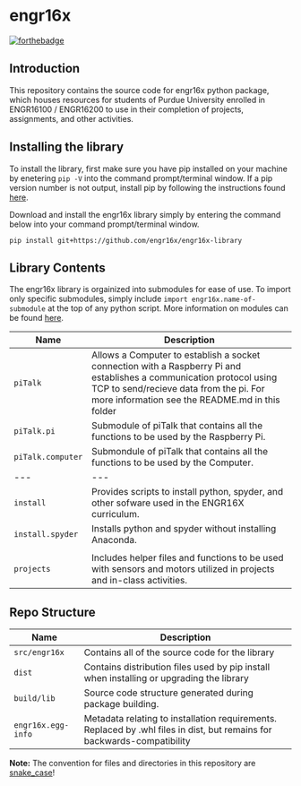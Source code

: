 # engr16x

[![forthebadge](http://forthebadge.com/images/badges/made-with-python.svg)](http://forthebadge.com)

## Introduction

This repository contains the source code for engr16x python package, which houses resources for students of Purdue University enrolled in ENGR16100 / ENGR16200 to use in their completion of projects, assignments, and other activities.

## Installing the library

To install the library, first make sure you have pip installed on your machine by enetering `pip -V` into the command prompt/terminal window.  If a pip version number is not output, install pip by following the instructions found [here](https://pip.pypa.io/en/stable/installing/#do-i-need-to-install-pip).

Download and install the engr16x library simply by entering the command below into your command prompt/terminal window.

`pip install git+https://github.com/engr16x/engr16x-library`

## Library Contents

The engr16x library is orgainized into submodules for ease of use. To import only specific submodules, simply include `import engr16x.name-of-submodule` at the top of any python script. More information on modules can be found [here](https://docs.python.org/3/tutorial/modules.html#packages).

| Name | Description |
| --- | --- |
| `piTalk` | Allows a Computer to establish a socket connection with a Raspberry Pi and establishes a communication protocol using TCP to send/recieve data from the pi.  For more information see the README.md in this folder |
| `piTalk.pi` | Submodule of piTalk that contains all the functions to be used by the Raspberry Pi. |
| `piTalk.computer` | Submondule of piTalk that contains all the functions to be used by the Computer. |
| --- | --- |
| `install` | Provides scripts to install python, spyder, and other sofware used in the ENGR16X curriculum. |
| `install.spyder` | Installs python and spyder without installing Anaconda. |
|   |   |
| `projects` | Includes helper files and functions to be used with sensors and motors utilized in projects and in-class activities. |

## Repo Structure

Name | Description
--- | ---
`src/engr16x` | Contains all of the source code for the library
`dist` | Contains distribution files used by pip install when installing or upgrading the library
`build/lib` | Source code structure generated during package building.
`engr16x.egg-info` | Metadata relating to installation requirements. Replaced by .whl files in dist, but remains for backwards-compatibility

**Note:** The convention for files and directories in this repository are [snake_case](https://en.wikipedia.org/wiki/Snake_case)!
